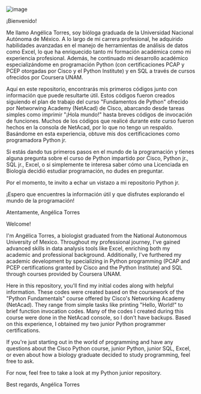 ![image](https://github.com/Angie-Torres-M/Python-jr./assets/162844248/c1eddce6-5679-4005-90fc-f2f1c2ff001a)

¡Bienvenido!

Me llamo Angélica Torres, soy bióloga graduada de la Universidad Nacional Autónoma de México. A lo largo de mi carrera profesional, he adquirido habilidades avanzadas en el manejo de herramientas de análisis de datos como Excel, lo que ha enriquecido tanto mi formación académica como mi experiencia profesional. Además, he continuado mi desarrollo académico especializándome en programación Python (con certificaciones PCAP y PCEP otorgadas por Cisco y el Python Institute) y en SQL a través de cursos ofrecidos por Coursera UNAM.

Aquí en este repositorio, encontrarás mis primeros códigos junto con información que puede resultarte útil. Estos códigos fueron creados siguiendo el plan de trabajo del curso "Fundamentos de Python" ofrecido por Networwing Academy (NetAcad) de Cisco, abarcando desde tareas simples como imprimir "¡Hola mundo!" hasta breves códigos de invocación de funciones. Muchos de los códigos que realicé durante este curso fueron hechos en la consola de NetAcad, por lo que no tengo un respaldo. Basándome en esta experiencia, obtuve mis dos certificaciones como programadora Python jr.

Si estás dando tus primeros pasos en el mundo de la programación y tienes alguna pregunta sobre el curso de Python impartido por Cisco, Python jr., SQL jr., Excel, o si simplemente te interesa saber cómo una Licenciada en Biología decidió estudiar programación, no dudes en preguntar.

Por el momento, te invito a echar un vistazo a mi repositorio Python jr.

¡Espero que encuentres la información útil y que disfrutes explorando el mundo de la programación!

Atentamente,
Angélica Torres


Welcome!

I'm Angélica Torres, a biologist graduated from the National Autonomous University of Mexico. Throughout my professional journey, I've gained advanced skills in data analysis tools like Excel, enriching both my academic and professional background. Additionally, I've furthered my academic development by specializing in Python programming (PCAP and PCEP certifications granted by Cisco and the Python Institute) and SQL through courses provided by Coursera UNAM.

Here in this repository, you'll find my initial codes along with helpful information. These codes were created based on the coursework of the "Python Fundamentals" course offered by Cisco's Networking Academy (NetAcad). They range from simple tasks like printing "Hello, World!" to brief function invocation codes. Many of the codes I created during this course were done in the NetAcad console, so I don't have backups. Based on this experience, I obtained my two junior Python programmer certifications.

If you're just starting out in the world of programming and have any questions about the Cisco Python course, junior Python, junior SQL, Excel, or even about how a biology graduate decided to study programming, feel free to ask.

For now, feel free to take a look at my Python junior repository.

Best regards,
Angélica Torres
